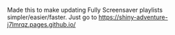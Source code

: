Made this to make updating Fully Screensaver playlists simpler/easier/faster. Just go to https://shiny-adventure-j7lmrqz.pages.github.io/
